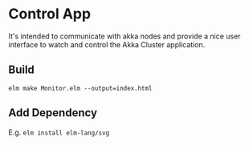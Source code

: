 
Control App
===========

It's intended to communicate with akka nodes and provide a nice user interface to watch and control the Akka Cluster application.

Build
-----

`elm make Monitor.elm --output=index.html`


Add Dependency
--------------

E.g.
`elm install elm-lang/svg`